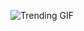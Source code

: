 
<!-- GIF_SECTION -->
![Trending GIF](https://media4.giphy.com/media/v1.Y2lkPThiYjIxNzcyY2hpMjF3eXFtY3NocDIzM2ZpYmk2MnRnZHA5eXc4bXUxZWxkaWNjaiZlcD12MV9naWZzX3NlYXJjaCZjdD1n/l1Avz2eLA4YdEym3u/giphy.gif)
<!-- END_GIF_SECTION -->
